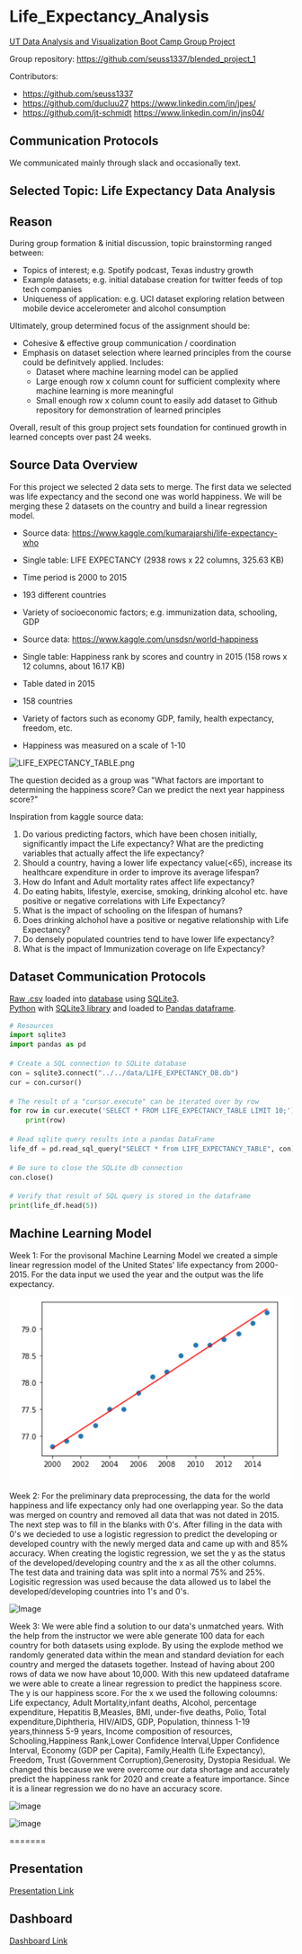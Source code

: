 # Life_Expectancy_Analysis
[UT Data Analysis and Visualization Boot Camp Group Project](https://techbootcamps.utexas.edu/data/)

Group repository:  https://github.com/seuss1337/blended_project_1

Contributors:
* https://github.com/seuss1337
* https://github.com/ducluu27 https://www.linkedin.com/in/jpes/
* https://github.com/jt-schmidt https://www.linkedin.com/in/jns04/

## Communication Protocols
We communicated mainly through slack and occasionally text.

## Selected Topic: Life Expectancy Data Analysis

## Reason
During group formation & initial discussion, topic brainstorming ranged between:
* Topics of interest; e.g. Spotify podcast, Texas industry growth
* Example datasets; e.g. initial database creation for twitter feeds of top tech companies
* Uniqueness of application: e.g. UCI dataset exploring relation between mobile device accelerometer and alcohol consumption

Ultimately, group determined focus of the assignment should be:
* Cohesive & effective group communication / coordination
* Emphasis on dataset selection where learned principles from the course could be definitvely applied.  Includes:
  * Dataset where machine learning model can be applied
  * Large enough row x column count for sufficient complexity where machine learning is more meaningful
  * Small enough row x column count to easily add dataset to Github repository for demonstration of learned principles

Overall, result of this group project sets foundation for continued growth in learned concepts over past 24 weeks.

## Source Data Overview
For this project we selected 2 data sets to merge. The first data we selected was life expectancy and the second one was world happiness. We will be merging these 2 datasets on the country and build a linear regression model.

* Source data:  https://www.kaggle.com/kumarajarshi/life-expectancy-who
* Single table:  LIFE EXPECTANCY (2938 rows x 22 columns, 325.63 KB)
* Time period is 2000 to 2015
* 193 different countries
* Variety of socioeconomic factors; e.g. immunization data, schooling, GDP

* Source data: https://www.kaggle.com/unsdsn/world-happiness
* Single table:  Happiness rank by scores and country in 2015 (158 rows x 12 columns, about 16.17 KB)
* Table dated in 2015
* 158 countries
* Variety of factors such as economy GDP, family, health expectancy, freedom, etc.
* Happiness was measured on a scale of 1-10

![LIFE_EXPECTANCY_TABLE.png](https://github.com/seuss1337/blended_project_1/blob/feature/jt-schmidt/images/LIFE_EXPECTANCY_TABLE.png)


The question decided as a group was "What factors are important to determining the happiness score? Can we predict the next year happiness score?"


Inspiration from kaggle source data:
1. Do various predicting factors, which have been chosen initially, significantly impact the Life expectancy? What are the predicting variables that actually affect the life expectancy?
2. Should a country, having a lower life expectancy value(<65), increase its healthcare expenditure in order to improve its average lifespan?
3. How do Infant and Adult mortality rates affect life expectancy?
4. Do eating habits, lifestyle, exercise, smoking, drinking alcohol etc. have positive or negative correlations with Life Expectancy?
5. What is the impact of schooling on the lifespan of humans?
6. Does drinking alchohol have a positive or negative relationship with Life Expectancy?
7. Do densely populated countries tend to have lower life expectancy?
8. What is the impact of Immunization coverage on life Expectancy?

## Dataset Communication Protocols

[Raw .csv](https://github.com/seuss1337/blended_project_1/blob/feature/jt-schmidt/data/Life%20Expectancy%20Data.csv) loaded into [database](https://github.com/seuss1337/blended_project_1/blob/feature/jt-schmidt/data/LIFE_EXPECTANCY_DB.db) using [SQLite3](https://www.sqlite.org/index.html).  
[Python](https://www.python.org/) with [SQLite3 library](https://docs.python.org/3/library/sqlite3.html) and loaded to [Pandas dataframe](https://pandas.pydata.org/).

``` Python
# Resources
import sqlite3
import pandas as pd

# Create a SQL connection to SQLite database
con = sqlite3.connect("../../data/LIFE_EXPECTANCY_DB.db")
cur = con.cursor()

# The result of a "cursor.execute" can be iterated over by row
for row in cur.execute('SELECT * FROM LIFE_EXPECTANCY_TABLE LIMIT 10;'):
    print(row)

# Read sqlite query results into a pandas DataFrame
life_df = pd.read_sql_query("SELECT * from LIFE_EXPECTANCY_TABLE", con)

# Be sure to close the SQLite db connection
con.close()

# Verify that result of SQL query is stored in the dataframe
print(life_df.head(5))
```
## Machine Learning Model
Week 1: For the provisonal Machine Learning Model we created a simple linear regression model of the United States' life expectancy from 2000-2015. For the data input we used the year and the output was the life expectancy.

![Image](https://github.com/seuss1337/blended_project_1/blob/main/images/Linear%20Regression%20Model.png)


Week 2: For the preliminary data preprocessing, the data for the world happiness and life expectancy only had one overlapping year. So the data was merged on country and removed all data that was not dated in 2015. The next step was to fill in the blanks with 0's. After filling in the data with 0's we decieded to use a logistic regression to predict the developing or developed country with the newly merged data and came up with and 85% accuracy. When creating the logistic regression, we set the y as the status of the developed/developing country and the x as all the other columns. The test data and training data was split into a normal 75% and 25%. Logisitic regression was used because the data allowed us to label the developed/developing countries into 1's and 0's. 

![Image](https://github.com/seuss1337/blended_project_1/blob/feature/duc/images/Logistic_Regression_Prediction.png)

Week 3: We were able find a solution to our data's unmatched years. With the help from the instructor we were able generate 100 data for each country for both datasets using explode. By using the explode method we randomly generated data within the mean and standard deviation for each country and merged the datasets together. Instead of having about 200 rows of data we now have about 10,000. With this new updateed dataframe we were able to create a linear regression to predict the happiness score. The y is our happiness score. For the x we used the  following coloumns: Life expectancy, Adult Mortality,infant deaths, Alcohol, percentage expenditure, Hepatitis B,Measles, BMI, under-five deaths, Polio, Total expenditure,Diphtheria, HIV/AIDS, GDP, Population, thinness  1-19 years,thinness 5-9 years, Income composition of resources, Schooling,Happiness Rank,Lower Confidence Interval,Upper Confidence Interval, Economy (GDP per Capita), Family,Health (Life Expectancy), Freedom, Trust (Government Corruption),Generosity, Dystopia Residual. We changed this because we were overcome our data shortage and accurately predict the happiness rank for 2020 and create a feature importance. Since it is a linear regression we do no have an accuracy score.

![image](https://github.com/seuss1337/blended_project_1/blob/feature/duc/images/Linear%20Regression%20Model%20Final.png)

![image](https://github.com/seuss1337/blended_project_1/blob/feature/duc/images/Feature%20Importance%20Graph.png)

=======
## Presentation

[Presentation Link](https://docs.google.com/presentation/d/1kdANWIdQBFkkx2d57EuJEQaUvLx16OFQzVCG5NjEvvA/edit?usp=sharing)

## Dashboard
[Dashboard Link](https://public.tableau.com/profile/jp4411#!/vizhome/ProjectDashboard_16109429557530/Dashboard3?publish=yes)


